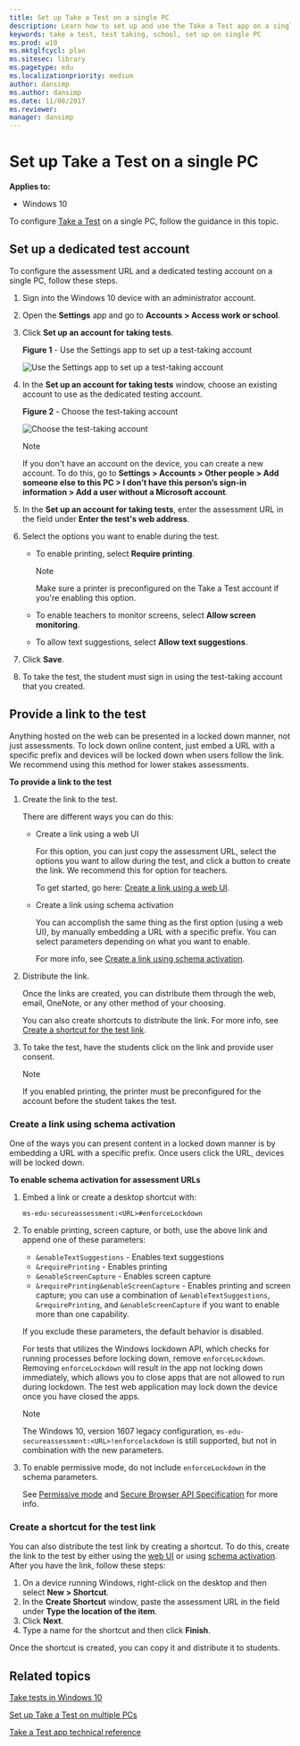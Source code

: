 ```yaml
---
title: Set up Take a Test on a single PC
description: Learn how to set up and use the Take a Test app on a single PC.
keywords: take a test, test taking, school, set up on single PC
ms.prod: w10
ms.mktglfcycl: plan
ms.sitesec: library
ms.pagetype: edu
ms.localizationpriority: medium
author: dansimp
ms.author: dansimp
ms.date: 11/08/2017
ms.reviewer:
manager: dansimp
---
```


# Set up Take a Test on a single PC
**Applies to:**

-   Windows 10

To configure [Take a Test](take-tests-in-windows-10.md) on a single PC, follow the guidance in this topic.

## Set up a dedicated test account
To configure the assessment URL and a dedicated testing account on a single PC, follow these steps.

1. Sign into the Windows 10 device with an administrator account.
2. Open the **Settings** app and go to **Accounts > Access work or school**.
3. Click **Set up an account for taking tests**.

   **Figure 1** - Use the Settings app to set up a test-taking account

   ![Use the Settings app to set up a test-taking account](images/tat_settingsapp_workorschoolaccess_setuptestaccount.png)

4. In the **Set up an account for taking tests** window, choose an existing account to use as the dedicated testing account.

   **Figure 2** - Choose the test-taking account

   ![Choose the test-taking account](images/tat_settingsapp_setuptesttakingaccount_1703.png)

    > [!NOTE]
    > If you don't have an account on the device, you can create a new account. To do this, go to **Settings > Accounts > Other people > Add someone else to this PC > I don’t have this person’s sign-in information > Add a user without a Microsoft account**.

5. In the **Set up an account for taking tests**, enter the assessment URL in the field under **Enter the test's web address**.
6. Select the options you want to enable during the test.
   - To enable printing, select **Require printing**.

      > [!NOTE]
      > Make sure a printer is preconfigured on the Take a Test account if you're enabling this option.

   - To enable teachers to monitor screens, select **Allow screen monitoring**.
   - To allow text suggestions, select **Allow text suggestions**.

7. Click **Save**.
8. To take the test, the student must sign in using the test-taking account that you created.

## Provide a link to the test
Anything hosted on the web can be presented in a locked down manner, not just assessments. To lock down online content, just embed a URL with a specific prefix and devices will be locked down when users follow the link. We recommend using this method for lower stakes assessments.

**To provide a link to the test**

1. Create the link to the test.

   There are different ways you can do this:
   - Create a link using a web UI

     For this option, you can just copy the assessment URL, select the options you want to allow during the test, and click a button to create the link. We recommend this for option for teachers.

     To get started, go here: [Create a link using a web UI](https://aka.ms/create-a-take-a-test-link).

   - Create a link using schema activation

     You can accomplish the same thing as the first option (using a web UI), by manually embedding a URL with a specific prefix. You can select parameters depending on what you want to enable.

     For more info, see [Create a link using schema activation](#create-a-link-using-schema-activation).

2. Distribute the link.

   Once the links are created, you can distribute them through the web, email, OneNote, or any other method of your choosing.

   You can also create shortcuts to distribute the link. For more info, see [Create a shortcut for the test link](#create-a-shortcut-for-the-test-link).

3. To take the test, have the students click on the link and provide user consent.

   > [!NOTE]
   > If you enabled printing, the printer must be preconfigured for the account before the student takes the test.


### Create a link using schema activation
One of the ways you can present content in a locked down manner is by embedding a URL with a specific prefix. Once users click the URL, devices will be locked down.

**To enable schema activation for assessment URLs**

1. Embed a link or create a desktop shortcut with:

   ```
   ms-edu-secureassessment:<URL>#enforceLockdown
   ```

2. To enable printing, screen capture, or both, use the above link and append one of these parameters:

   - `&enableTextSuggestions` - Enables text suggestions
   - `&requirePrinting` - Enables printing
   - `&enableScreenCapture` - Enables screen capture
   - `&requirePrinting&enableScreenCapture` - Enables printing and screen capture; you can use a combination of `&enableTextSuggestions`, `&requirePrinting`, and `&enableScreenCapture` if you want to enable more than one capability.

   If you exclude these parameters, the default behavior is disabled.

   For tests that utilizes the Windows lockdown API, which checks for running processes before locking down, remove `enforceLockdown`. Removing `enforceLockdown` will result in the app not locking down immediately, which allows you to close apps that are not allowed to run during lockdown. The test web application may lock down the device once you have closed the apps.

    > [!NOTE]
    > The Windows 10, version 1607 legacy configuration, `ms-edu-secureassessment:<URL>!enforcelockdown` is still supported, but not in combination with the new parameters.

3. To enable permissive mode, do not include `enforceLockdown` in the schema parameters.

   See [Permissive mode](take-a-test-app-technical.md#permissive-mode) and [Secure Browser API Specification](https://github.com/SmarterApp/SB_BIRT/blob/master/irp/doc/req/SecureBrowserAPIspecification.md) for more info.


### Create a shortcut for the test link
You can also distribute the test link by creating a shortcut. To do this, create the link to the test by either using the [web UI](https://aka.ms/create-a-take-a-test-link) or using [schema activation](#create-a-link-using-schema-activation). After you have the link, follow these steps:

1. On a device running Windows, right-click on the desktop and then select **New > Shortcut**.
2. In the **Create Shortcut** window, paste the assessment URL in the field under **Type the location of the item**.
3. Click **Next**.
4. Type a name for the shortcut and then click **Finish**.

Once the shortcut is created, you can copy it and distribute it to students.


## Related topics
[Take tests in Windows 10](take-tests-in-windows-10.md)

[Set up Take a Test on multiple PCs](take-a-test-multiple-pcs.md)

[Take a Test app technical reference](take-a-test-app-technical.md)
